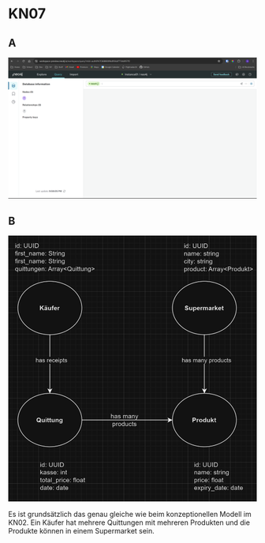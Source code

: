 # KN07

## A
![alt text](image.png)

## B
![alt text](image-1.png)

Es ist grundsätzlich das genau gleiche wie beim konzeptionellen Modell im KN02. Ein Käufer hat mehrere Quittungen mit mehreren Produkten und die Produkte können in einem Supermarket sein.